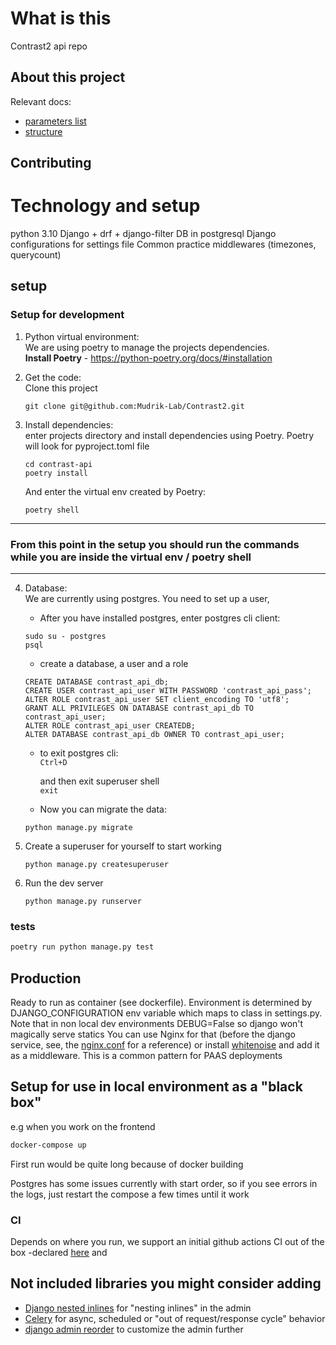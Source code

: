 # What is this
Contrast2 api repo

## About this project
Relevant docs:

* [parameters list](https://docs.google.com/spreadsheets/d/1ZrSEdJrwjikTdF_IJ3A6S6rGjU3UV7vx/edit#gid=1895565395)
* [structure](https://docs.google.com/document/d/11E_O41yWsau9-m7zqWexPv16NjtAX3u1/edit)

## Contributing


# Technology and setup
python 3.10
Django + drf + django-filter
DB in postgresql
Django configurations for settings file
Common practice middlewares (timezones, querycount)

## setup
### Setup for development

1. Python virtual environment:   
We are using poetry to manage the projects dependencies.   
   **Install Poetry** - https://python-poetry.org/docs/#installation
        

2. Get the code:    
Clone this project    
   ```
   git clone git@github.com:Mudrik-Lab/Contrast2.git
   ```
   

3. Install dependencies:    
enter projects directory and install dependencies using Poetry. Poetry will look for pyproject.toml file
    ```
    cd contrast-api
    poetry install
    ```
   And enter the virtual env created by Poetry:
   ```
   poetry shell
   ```
   
---
### From this point in the setup you should run the commands while you are inside the virtual env / poetry shell 

---

4. Database:    
We are currently using postgres. You need to set up a user,
   * After you have installed postgres, enter postgres cli client:    
   ```
   sudo su - postgres
   psql
   ```
   * create a database, a user and a role
    ```
    CREATE DATABASE contrast_api_db;
    CREATE USER contrast_api_user WITH PASSWORD 'contrast_api_pass';
    ALTER ROLE contrast_api_user SET client_encoding TO 'utf8';
    GRANT ALL PRIVILEGES ON DATABASE contrast_api_db TO contrast_api_user;
    ALTER ROLE contrast_api_user CREATEDB;
    ALTER DATABASE contrast_api_db OWNER TO contrast_api_user;
   ```
   * to exit postgres cli:   
   `Ctrl+D`
   
     and then exit superuser shell   
   `exit`
    * Now you can migrate the data:
   ```   
   python manage.py migrate   
   ```   

5. Create a superuser for yourself to start working
    ```
    python manage.py createsuperuser 
   ```

6. Run the dev server
    ```
   python manage.py runserver
   ```
 
### tests

```bash
poetry run python manage.py test
```
## Production

Ready to run as container (see dockerfile). Environment is determined by DJANGO_CONFIGURATION env variable
which maps to class in settings.py. Note that in non local dev environments DEBUG=False so django won't magically serve statics
You can use Nginx for that (before the django service, see, the [nginx.conf](deploy/nginx.conf) for a reference)
or install [whitenoise](https://whitenoise.evans.io/) and add it as a middleware. This is a common pattern for PAAS deployments

## Setup for use in local environment as a "black box"
e.g when you work on the frontend

```bash
docker-compose up
```
First run would be quite long because of docker building

Postgres has some issues currently with start order, so if you see errors in the logs,
just restart the compose a few times until it work


### CI
Depends on where you run, we support an initial github actions CI out of the box -declared [here](./.github/workflows/ci.yml) and 

## Not included libraries you might consider adding
* [Django nested inlines](https://github.com/s-block/django-nested-inline) for "nesting inlines" in the admin
* [Celery](https://docs.celeryq.dev/en/stable/) for async, scheduled or "out of request/response cycle" behavior
* [django admin reorder](https://pypi.org/project/django-modeladmin-reorder/) to customize the admin further